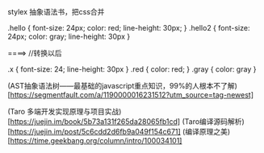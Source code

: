 stylex
抽象语法书，把css合并


<div class='hello1'></div>
<div class='hello2'></div>
.hello {
    font-size: 24px;
    color: red;
    line-height: 30px;
}
.hello2 {
    font-size: 24px;
    color: gray;
    line-height: 30px
}


====> //转换以后
<div class='x red'></div>
<div class='x gray'></div>
.x {
    font-size: 24;
    line-height: 30px 
}
.red {
    color: red;
}
.gray {
    color: gray
}

(AST抽象语法树——最基础的javascript重点知识，99%的人根本不了解)[https://segmentfault.com/a/1190000016231512?utm_source=tag-newest]

(Taro 多端开发实现原理与项目实战)[https://juejin.im/book/5b73a131f265da28065fb1cd]
(Taro编译源码解析)[https://juejin.im/post/5c6cdd2d6fb9a049f154c671]
(编译原理之美)[https://time.geekbang.org/column/intro/100034101]